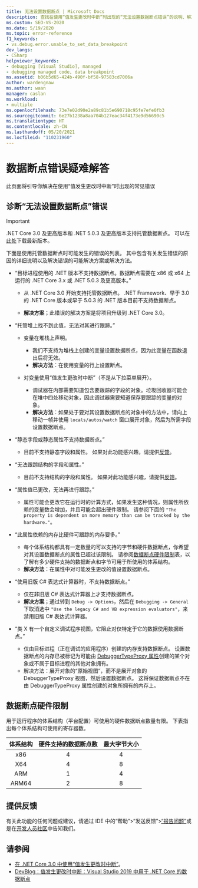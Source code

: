 ```yaml
---
title: 无法设置数据断点 | Microsoft Docs
description: 查找在使用“值发生更改时中断”时出现的“无法设置数据断点错误”的说明、解决方案和变通方法。
ms.custom: SEO-VS-2020
ms.date: 5/19/2020
ms.topic: error-reference
f1_keywords:
- vs.debug.error.unable_to_set_data_breakpoint
dev_langs:
- CSharp
helpviewer_keywords:
- debugging [Visual Studio], managed
- debugging managed code, data breakpoint
ms.assetid: b06b5d65-424b-490f-bf58-97583cd7006a
author: wardengnaw
ms.author: waan
manager: caslan
ms.workload:
- multiple
ms.openlocfilehash: 73e7e02d90e2a89c81b5e690718c95fe7efe0fb3
ms.sourcegitcommit: 6e27b1238a8aa704b127eac34f4173e9d56690c5
ms.translationtype: HT
ms.contentlocale: zh-CN
ms.lasthandoff: 05/20/2021
ms.locfileid: "110231960"
---
```

# <a name="troubleshooting-data-breakpoint-errors"></a>数据断点错误疑难解答
此页面将引导你解决在使用“值发生更改时中断”时出现的常见错误

## <a name="diagnosing-unable-to-set-data-breakpoint-errors"></a>诊断“无法设置数据断点”错误
> [!IMPORTANT]
> .NET Core 3.0 及更高版本和 .NET 5.0.3 及更高版本支持托管数据断点。 可以在[此处](https://dotnet.microsoft.com/download)下载最新版本。

下面是使用托管数据断点时可能发生的错误的列表。 其中包含有关发生错误的原因的详细说明以及解决错误的可能解决方案或解决方法。

- “目标进程使用的 .NET 版本不支持数据断点。数据断点需要在 x86 或 x64 上运行的 .NET Core 3.x 或 .NET 5.0.3 及更高版本。”

  - 从 .NET Core 3.0 开始支持托管数据断点。 .NET Framework、早于 3.0 的 .NET Core 版本或早于 5.0.3 的 .NET 版本目前不支持数据断点。 
    
  - **解决方案**；此错误的解决方案是将项目升级到 .NET Core 3.0。

- “托管堆上找不到此值，无法对其进行跟踪。”
  - 变量在堆栈上声明。
    - 我们不支持为堆栈上创建的变量设置数据断点，因为此变量在函数退出后将无效。
    - **解决方法**：在使用变量的行上设置断点。

  - 对变量使用“值发生更改时中断”（不是从下拉菜单展开）。
    - 调试器在内部需要知道包含要跟踪的字段的对象。垃圾回收器可能会在堆中四处移动对象，因此调试器需要知道保存要跟踪的变量的对象。 
    - **解决方法**：如果处于要对其设置数据断点的对象中的方法中，请向上移动一帧并使用 `locals/autos/watch` 窗口展开对象，然后为所需字段设置数据断点。

- “静态字段或静态属性不支持数据断点。”
    
  - 目前不支持静态字段和属性。 如果对此功能感兴趣，请提供[反馈](#provide-feedback)。

- “无法跟踪结构的字段和属性。”

  - 目前不支持结构的字段和属性。 如果对此功能感兴趣，请提供[反馈](#provide-feedback)。

- “属性值已更改，无法再进行跟踪。”

  - 属性可能会更改它在运行时的计算方式，如果发生这种情况，则属性所依赖的变量数会增加，并且可能会超出硬件限制。 请参阅下面的 `"The property is dependent on more memory than can be tracked by the hardware."`。

- “此属性依赖的内存比硬件可跟踪的内存要多。”
    
  - 每个体系结构都具有一定数量的可以支持的字节和硬件数据断点，你希望对其设置数据断点的属性已超过该限制。 请参阅[数据断点硬件限制](#data-breakpoint-hardware-limitations)表，以了解有多少硬件支持的数据断点和字节可用于所使用的体系结构。 
  - **解决方法**：在属性中对可能发生更改的值设置数据断点。

- “使用旧版 C# 表达式计算器时，不支持数据断点。”

  - 仅在非旧版 C# 表达式计算器上才支持数据断点。 
  - **解决方案**；通过转到 `Debug -> Options`，然后在 `Debugging -> General` 下取消选中 `"Use the legacy C# and VB expression evaluators"`，来禁用旧版 C# 表达式计算器。

- “类 X 有一个自定义调试程序视图，它阻止对仅特定于它的数据使用数据断点。”
  
  - 仅由目标进程（正在调试的应用程序）创建的内存支持数据断点。 设置数据断点的内存已被标记为可能由 [DebuggerTypeProxy 属性](using-debuggertypeproxy-attribute.md)创建的某个对象或不属于目标进程的其他对象拥有。
  - 解决方法：展开对象的“原始视图”，而不是展开对象的 DebuggerTypeProxy 视图，然后设置数据断点。 这将保证数据断点不在由 DebuggerTypeProxy 属性创建的对象所拥有的内存上。

## <a name="data-breakpoint-hardware-limitations"></a>数据断点硬件限制

用于运行程序的体系结构（平台配置）可使用的硬件数据断点数量有限。 下表指出每个体系结构可使用的寄存器数。

| 体系结构 | 硬件支持的数据断点数 | 最大字节大小|
| :-------------: |:-------------:| :-------------:|
| x86 | 4 | 4 |
| X64 | 4 | 8 |
| ARM | 1 | 4 |
| ARM64 | 2 | 8 |

## <a name="provide-feedback"></a>提供反馈

有关此功能的任何问题或建议，请通过 IDE 中的“帮助”>“发送反馈”>[“报告问题”](../ide/how-to-report-a-problem-with-visual-studio.md)或是在[开发人员社区](https://aka.ms/feedback/suggest?space=8)中告知我们。

## <a name="see-also"></a>请参阅

- [在 .NET Core 3.0 中使用“值发生更改时中断”](using-breakpoints.md#BKMK_set_a_data_breakpoint_native_cplusplus)。
- [DevBlog：值发生更改时中断：Visual Studio 2019 中用于 .NET Core 的数据断点](https://devblogs.microsoft.com/visualstudio/break-when-value-changes-data-breakpoints-for-net-core-in-visual-studio-2019/)
